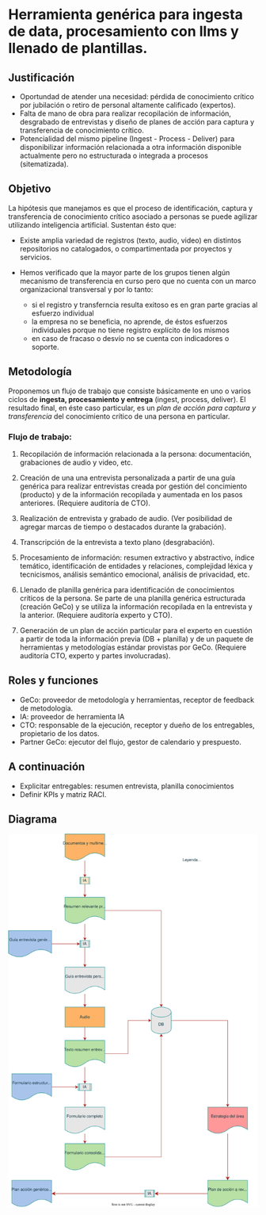 # Herramienta genérica para ingesta de data, procesamiento con llms y llenado de plantillas.

## Justificación

- Oportundad de atender una necesidad: pérdida de conocimiento crítico por jubilación o retiro de personal altamente calificado (expertos).
- Falta de mano de obra para realizar recopilación de información, desgrabado de entrevistas y diseño de planes de acción para captura y transferencia de conocimiento crítico.
- Potencialidad del mismo pipeline (Ingest - Process - Deliver)  para disponibilizar información relacionada a otra información disponible actualmente pero no estructurada o integrada a procesos (sitematizada). 

## Objetivo

La hipótesis que manejamos es que el proceso de identificación, captura y transferencia de conocimiento crítico asociado a personas se puede agilizar utilizando inteligencia artificial. Sustentan ésto que:

- Existe amplia variedad de registros (texto, audio, video) en distintos repositorios no catalogados, o compartimentada por proyectos y servicios.

- Hemos verificado que la mayor parte de los grupos tienen algún mecanismo de transferencia en curso pero que no cuenta con un marco organizacional transversal y por lo tanto:
	- si el registro y transferncia resulta exitoso es en gran parte gracias al esfuerzo individual
	- la empresa no se beneficia, no aprende, de éstos esfuerzos individuales porque no tiene registro explícito de los mismos
	- en caso de fracaso o desvío no se cuenta con indicadores o soporte.

## Metodología

Proponemos un flujo de trabajo que consiste básicamente en uno o varios ciclos de **ingesta, procesamiento y entrega** (ingest, process, deliver). El resultado final, en éste caso particular, es un *plan de acción para captura y transferencia* del conocimiento crítico de una persona en particular.

### Flujo de trabajo:

1. Recopilación de información relacionada a la persona: documentación, grabaciones de audio y video, etc.

2. Creación de una una entrevista personalizada a partir de una guía genérica para realizar entrevistas creada por gestión del concimiento (producto) y de la información recopilada y aumentada en los pasos anteriores. (Requiere auditoría de CTO). 

3. Realización de entrevista y grabado de audio. (Ver posibilidad de agregar marcas de tiempo o destacados durante la grabación).

4. Transcripción de la entrevista a texto plano (desgrabación).

5. Procesamiento de información: resumen extractivo y abstractivo, índice temático, identificación de entidades y relaciones, complejidad léxica y tecnicismos, análisis semántico emocional, análisis de privacidad, etc.

6. Llenado de planilla genérica para identificación de conocimientos críticos de la persona. Se parte de una planilla genérica estructurada (creación GeCo) y se utiliza la información recopilada en la entrevista y la anterior. (Requiere auditoría experto y CTO).

7. Generación de un plan de acción particular para el experto en cuestión a partir de toda la información previa (DB + planilla) y de un paquete de herramientas y metodologías estándar provistas por GeCo. (Requiere auditoría CTO, experto y partes involucradas).

## Roles y funciones

* GeCo: proveedor de metodología y herramientas, receptor de feedback de metodología.
* IA: proveedor de herramienta IA
* CTO: responsable de la ejecución, receptor y dueño de los entregables, propietario de los datos.
* Partner GeCo: ejecutor del flujo, gestor de calendario y prespuesto.

## A continuación

* Explicitar entregables: resumen entrevista, planilla conocimientos 
* Definir KPIs y matriz RACI.

## Diagrama
![Imágen del diagrama](documentos/diagramas/Diagrama.svg)

